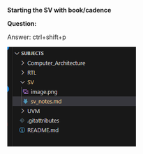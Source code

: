 **Starting the SV with book/cadence**

**Question:**

Answer:
ctrl+shift+p

![](assets/20250127_222608_image.png)
